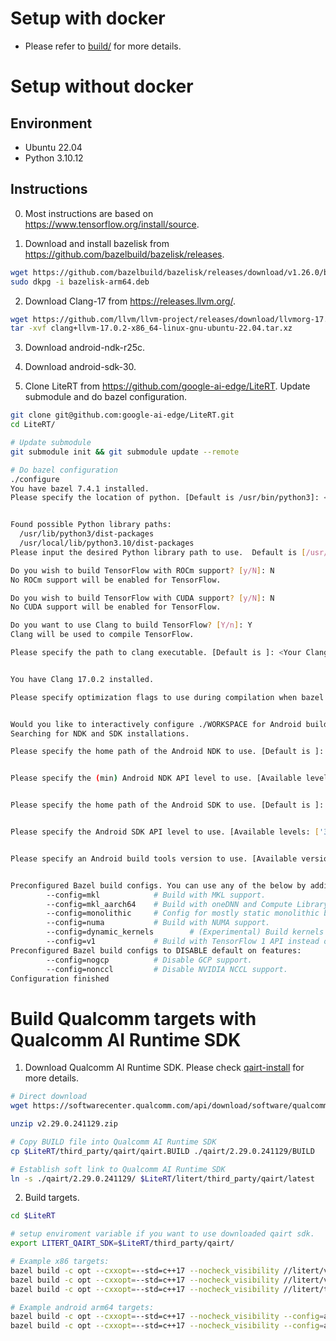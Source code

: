 # Setup with docker
- Please refer to [build/](../../../../build/) for more details.

# Setup without docker

## Environment
- Ubuntu 22.04
- Python 3.10.12

## Instructions
0. Most instructions are based on https://www.tensorflow.org/install/source.

1. Download and install bazelisk from https://github.com/bazelbuild/bazelisk/releases.
```sh
wget https://github.com/bazelbuild/bazelisk/releases/download/v1.26.0/bazelisk-arm64.deb
sudo dkpg -i bazelisk-arm64.deb
```

2. Download Clang-17 from https://releases.llvm.org/.
```sh
wget https://github.com/llvm/llvm-project/releases/download/llvmorg-17.0.2/clang+llvm-17.0.2-x86_64-linux-gnu-ubuntu-22.04.tar.xz
tar -xvf clang+llvm-17.0.2-x86_64-linux-gnu-ubuntu-22.04.tar.xz
```

3. Download android-ndk-r25c.

4. Download android-sdk-30.

5. Clone LiteRT from https://github.com/google-ai-edge/LiteRT. Update submodule and do bazel configuration.
```sh
git clone git@github.com:google-ai-edge/LiteRT.git
cd LiteRT/

# Update submodule
git submodule init && git submodule update --remote

# Do bazel configuration
./configure
You have bazel 7.4.1 installed.
Please specify the location of python. [Default is /usr/bin/python3]: <Your python path>


Found possible Python library paths:
  /usr/lib/python3/dist-packages
  /usr/local/lib/python3.10/dist-packages
Please input the desired Python library path to use.  Default is [/usr/lib/python3/dist-packages]

Do you wish to build TensorFlow with ROCm support? [y/N]: N
No ROCm support will be enabled for TensorFlow.

Do you wish to build TensorFlow with CUDA support? [y/N]: N
No CUDA support will be enabled for TensorFlow.

Do you want to use Clang to build TensorFlow? [Y/n]: Y
Clang will be used to compile TensorFlow.

Please specify the path to clang executable. [Default is ]: <Your Clang-17 binary path>


You have Clang 17.0.2 installed.

Please specify optimization flags to use during compilation when bazel option "--config=opt" is specified [Default is -Wno-sign-compare]: 


Would you like to interactively configure ./WORKSPACE for Android builds? [y/N]: Y
Searching for NDK and SDK installations.

Please specify the home path of the Android NDK to use. [Default is ]: <Your android-ndk-r25c path>


Please specify the (min) Android NDK API level to use. [Available levels: [16, 17, 18, 19, 21, 22, 23, 24, 26, 27, 28, 29, 30, 31, 32, 33]] [Default is 21]: 33


Please specify the home path of the Android SDK to use. [Default is ]: <Your android-sdk-30 path>


Please specify the Android SDK API level to use. [Available levels: ['30']] [Default is 30]: 


Please specify an Android build tools version to use. [Available versions: ['30.0.3']] [Default is 30.0.3]: 


Preconfigured Bazel build configs. You can use any of the below by adding "--config=<>" to your build command. See .bazelrc for more details.
        --config=mkl            # Build with MKL support.
        --config=mkl_aarch64    # Build with oneDNN and Compute Library for the Arm Architecture (ACL).
        --config=monolithic     # Config for mostly static monolithic build.
        --config=numa           # Build with NUMA support.
        --config=dynamic_kernels        # (Experimental) Build kernels into separate shared objects.
        --config=v1             # Build with TensorFlow 1 API instead of TF 2 API.
Preconfigured Bazel build configs to DISABLE default on features:
        --config=nogcp          # Disable GCP support.
        --config=nonccl         # Disable NVIDIA NCCL support.
Configuration finished
```


# Build Qualcomm targets with Qualcomm AI Runtime SDK
1. Download Qualcomm AI Runtime SDK. Please check [qairt-install](https://docs.qualcomm.com/bundle/publicresource/topics/80-70017-15B/qairt-install.html) for more details.
```sh
# Direct download
wget https://softwarecenter.qualcomm.com/api/download/software/qualcomm_neural_processing_sdk/v2.29.0.241129.zip

unzip v2.29.0.241129.zip

# Copy BUILD file into Qualcomm AI Runtime SDK
cp $LiteRT/third_party/qairt/qairt.BUILD ./qairt/2.29.0.241129/BUILD

# Establish soft link to Qualcomm AI Runtime SDK
ln -s ./qairt/2.29.0.241129/ $LiteRT/litert/third_party/qairt/latest
```

2. Build targets.
```sh
cd $LiteRT

# setup enviroment variable if you want to use downloaded qairt sdk.
export LITERT_QAIRT_SDK=$LiteRT/third_party/qairt/

# Example x86 targets:
bazel build -c opt --cxxopt=--std=c++17 --nocheck_visibility //litert/vendors/qualcomm/compiler:qnn_compiler_plugin_test
bazel build -c opt --cxxopt=--std=c++17 --nocheck_visibility //litert/vendors/qualcomm/compiler:qnn_compiler_plugin_so
bazel build -c opt --cxxopt=--std=c++17 --nocheck_visibility //litert/tools:apply_plugin_main

# Example android arm64 targets:
bazel build -c opt --cxxopt=--std=c++17 --nocheck_visibility --config=android_arm64 --copt=-DABSL_FLAGS_STRIP_NAMES=0 //litert/vendors/qualcomm/dispatch:dispatch_api_so
bazel build -c opt --cxxopt=--std=c++17 --nocheck_visibility --config=android_arm64 --copt=-DABSL_FLAGS_STRIP_NAMES=0 //litert/tools:run_model
```
